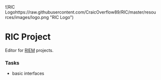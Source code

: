 ![RIC Logohttps://raw.githubusercontent.com/CraicOverflow89/RIC/master/resources/images/logo.png "RIC Logo")

RIC Project
===========

Editor for [RIEM](https://github.com/CraicOverflow89/RIEM) projects.

### Tasks

 - basic interfaces